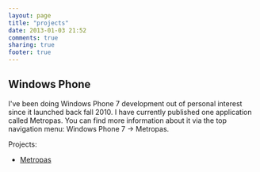 ```yaml
---
layout: page
title: "projects"
date: 2013-01-03 21:52
comments: true
sharing: true
footer: true
---
```


Windows Phone
---
I've been doing Windows Phone 7 development out of personal interest since it launched back fall 2010. I have currently published one application called Metropas. You can find more information about it via the top navigation menu: Windows Phone 7 -> Metropas.

Projects: 

- [Metropas](metropas/)